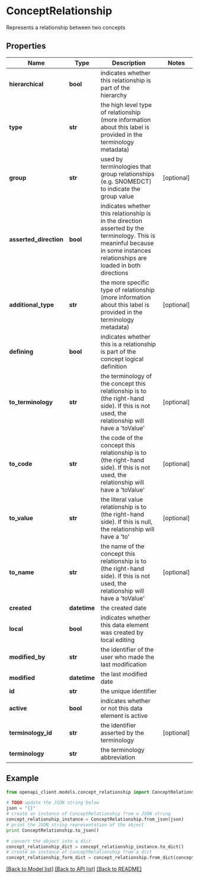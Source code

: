 # ConceptRelationship

Represents a relationship between two concepts

## Properties
Name | Type | Description | Notes
------------ | ------------- | ------------- | -------------
**hierarchical** | **bool** | indicates whether this relationship is part of the hierarchy | 
**type** | **str** | the high level type of relationship (more information about this label is provided in the terminology metadata) | 
**group** | **str** | used by terminologies that group relationships (e.g. SNOMEDCT) to indicate the group value | [optional] 
**asserted_direction** | **bool** | indicates whether this relationship is in the direction asserted by the terminology. This is meaninful because in some instances relationships are loaded in both directions | 
**additional_type** | **str** | the more specific type of relationship (more information about this label is provided in the terminology metadata) | [optional] 
**defining** | **bool** | indicates whether this is a relationship is part of the concept logical definition | 
**to_terminology** | **str** | the terminology of the concept this relationship is to (the right-hand side). If this is not used, the relationship will have a &#39;toValue&#39; | [optional] 
**to_code** | **str** | the code of the concept this relationship is to (the right-hand side). If this is not used, the relationship will have a &#39;toValue&#39; | [optional] 
**to_value** | **str** | the literal value relationship is to (the right-hand side). If this is null, the relationship will have a &#39;to&#39; | [optional] 
**to_name** | **str** | the name of the concept this relationship is to (the right-hand side). If this is not used, the relationship will have a &#39;toValue&#39; | [optional] 
**created** | **datetime** | the created date | 
**local** | **bool** | indicates whether this data element was created by local editing | 
**modified_by** | **str** | the identifier of the user who made the last modification | 
**modified** | **datetime** | the last modified date | 
**id** | **str** | the unique identifier | 
**active** | **bool** | indicates whether or not this data element is active | 
**terminology_id** | **str** | the identifier asserted by the terminology | [optional] 
**terminology** | **str** | the terminology abbreviation | 

## Example

```python
from openapi_client.models.concept_relationship import ConceptRelationship

# TODO update the JSON string below
json = "{}"
# create an instance of ConceptRelationship from a JSON string
concept_relationship_instance = ConceptRelationship.from_json(json)
# print the JSON string representation of the object
print ConceptRelationship.to_json()

# convert the object into a dict
concept_relationship_dict = concept_relationship_instance.to_dict()
# create an instance of ConceptRelationship from a dict
concept_relationship_form_dict = concept_relationship.from_dict(concept_relationship_dict)
```
[[Back to Model list]](../README.md#documentation-for-models) [[Back to API list]](../README.md#documentation-for-api-endpoints) [[Back to README]](../README.md)


